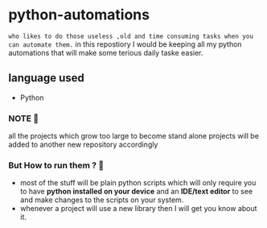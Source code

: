 # python-automations
```who likes to do those useless ,old and time consuming tasks when you can automate them.``` 
in this repostiory I would be keeping all my python automations that will make some terious daily taske easier.

## language used
- Python

### NOTE 🧐
all the projects which grow too large to become stand alone projects will be added to another new repository accordingly

### But How to run them ? 🤨
- most of the stuff will be plain python scripts which will only require you to have **python installed on your device** and an **IDE/text editor** to see and make changes to the scripts on your system.
- whenever a project will use a new library then I will get you know about it.


